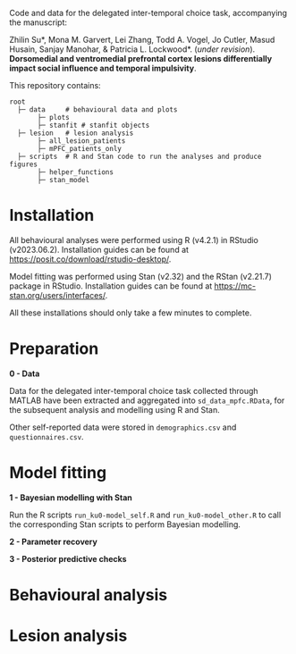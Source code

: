 Code and data for the delegated inter-temporal choice task, accompanying the manuscript:

Zhilin Su\*, Mona M. Garvert, Lei Zhang, Todd A. Vogel, Jo Cutler, Masud Husain, Sanjay Manohar, & Patricia L. Lockwood\*. (*under revision*). **Dorsomedial and ventromedial prefrontal cortex lesions differentially impact social influence and temporal impulsivity**.

This repository contains:

```
root
  ├─ data     # behavioural data and plots 
       ├─ plots 
       ├─ stanfit # stanfit objects
  ├─ lesion   # lesion analysis
       ├─ all_lesion_patients 
       ├─ mPFC_patients_only
  ├─ scripts  # R and Stan code to run the analyses and produce figures
       ├─ helper_functions 
       ├─ stan_model 
```

# Installation

All behavioural analyses were performed using R (v4.2.1) in RStudio (v2023.06.2). Installation guides can be found at <https://posit.co/download/rstudio-desktop/>.

Model fitting was performed using Stan (v2.32) and the RStan (v2.21.7) package in RStudio. Installation guides can be found at <https://mc-stan.org/users/interfaces/>.

All these installations should only take a few minutes to complete.

# Preparation 

**0 - Data**

Data for the delegated inter-temporal choice task collected through MATLAB have been extracted and aggregated into `sd_data_mpfc.RData`, for the subsequent analysis and modelling using R and Stan. 

Other self-reported data were stored in `demographics.csv` and `questionnaires.csv`.

# Model fitting 

**1 - Bayesian modelling with Stan**

Run the R scripts `run_ku0-model_self.R` and `run_ku0-model_other.R` to call the corresponding Stan scripts to perform Bayesian modelling.

**2 - Parameter recovery**

**3 - Posterior predictive checks**

# Behavioural analysis 

# Lesion analysis 